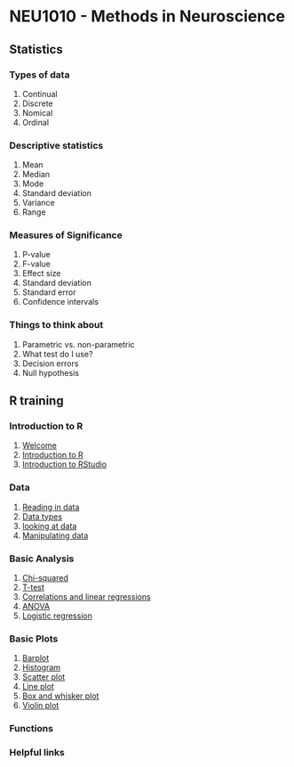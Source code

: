 # NEU1010 - Methods in Neuroscience

## Statistics

### Types of data
1. Continual
2. Discrete
3. Nomical
4. Ordinal

### Descriptive statistics
1. Mean
2. Median
3. Mode
4. Standard deviation
5. Variance
6. Range

### Measures of Significance
1. P-value
2. F-value
3. Effect size
4. Standard deviation
5. Standard error
6. Confidence intervals

### Things to think about
1. Parametric vs. non-parametric
2. What test do I use?
3. Decision errors
4. Null hypothesis

## R training 

### Introduction to R

1. <a href = "https://rgs212.github.io/welcome">Welcome</a>
2. <a href = "https://rgs212.github.io/introR">Introduction to R</a>
3. <a href = "https://rgs212.github.io/introRS">Introduction to RStudio</a>

### Data
1. <a href = "https://rgs212.github.io/readdata">Reading in data</a>
2. <a href = "https://rgs212.github.io/datatype">Data types</a>
3. <a href = "https://rgs212.github.io/datainvest">looking at data</a>
4. <a href = "https://rgs212.github.io/datamanip">Manipulating data</a>

### Basic Analysis
1. <a href = "https://rgs212.github.io/chi2">Chi-squared</a>
2. <a href = "https://rgs212.github.io/ttest">T-test</a>
3. <a href = "https://rgs212.github.io/corrandlr">Correlations and linear regressions</a>
4. <a href = "https://rgs212.github.io/anova">ANOVA</a>
5. <a href = "https://rgs212.github.io/lr">Logistic regression</a>

### Basic Plots
1. <a href = "https://rgs212.github.io/barplot">Barplot</a>
2. <a href = "https://rgs212.github.io/histogram">Histogram</a>
3. <a href = "https://rgs212.github.io/scatter">Scatter plot</a>
4. <a href = "https://rgs212.github.io/line">Line plot</a>
5. <a href = "https://rgs212.github.io/boxwhisk">Box and whisker plot</a>
6. <a href = "https://rgs212.github.io/violin">Violin plot</a>

### Functions

### Helpful links



